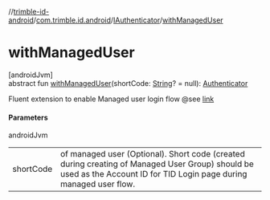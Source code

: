 //[trimble-id-android](../../../index.md)/[com.trimble.id.android](../index.md)/[IAuthenticator](index.md)/[withManagedUser](with-managed-user.md)

# withManagedUser

[androidJvm]\
abstract fun [withManagedUser](with-managed-user.md)(shortCode: [String](https://kotlinlang.org/api/latest/jvm/stdlib/kotlin/-string/index.html)? = null): [Authenticator](../-authenticator/index.md)

Fluent extension to enable Managed user login flow @see [link](https://docs.trimblecloud.com/identity_v4.0/how-to/managed-users/overview/)

#### Parameters

androidJvm

| | |
|---|---|
| shortCode | of managed user (Optional). Short code (created during creating of Managed User Group) should be used as the Account ID for TID Login page during managed user flow. |
